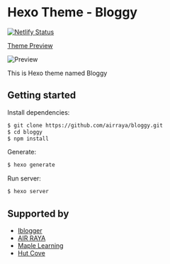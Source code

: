 # Hexo Theme - Bloggy
<!-- Markdown snippet -->

[![Netlify Status](https://api.netlify.com/api/v1/badges/702692bd-2803-49a6-b239-b66ece884f1b/deploy-status)](https://app.netlify.com/sites/hexobloggy/deploys)


[Theme Preview](https://hexobloggy.netlify.app)

![Preview](https://hexobloggy.netlify.app/assets/bloggy.png)




This is Hexo theme named Bloggy

## Getting started

Install dependencies:

``` bash
$ git clone https://github.com/airraya/bloggy.git
$ cd bloggy
$ npm install
```

Generate:

``` bash
$ hexo generate
```

Run server:

``` bash
$ hexo server
```

## Supported by

- [Iblogger](https://www.iblogger.ca)
- [AIR RAYA](https://www.airraya.com)
- [Maple Learning](https://www.maplelearning.org)
- [Hut Cove](http://www.hutcove.com)


